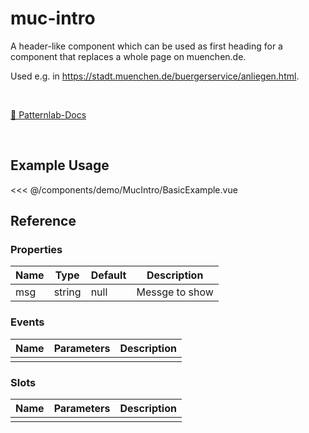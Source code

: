 <script setup>
import Basic from './demo/MucIntro/BasicExample.vue'
</script>

# muc-intro

A header-like component which can be used as first heading for a component that replaces a whole page on muenchen.de.

Used e.g. in https://stadt.muenchen.de/buergerservice/anliegen.html.

<br>

[🔗 Patternlab-Docs](https://patternlab.muenchen.space/?p=components-intro-vertical-article)

<br>

## Example Usage

<DemoContainer>
  <Basic/>
</DemoContainer>

<<< @/components/demo/MucIntro/BasicExample.vue

## Reference

### Properties

| Name | Type   | Default | Description    |
| ---- | ------ | ------- | -------------- |
| msg  | string | null    | Messge to show |

### Events

| Name | Parameters | Description |
| ---- | ---------- | ----------- |
|      |            |             |

### Slots

| Name | Parameters | Description |
| ---- | ---------- | ----------- |
|      |            |             |
